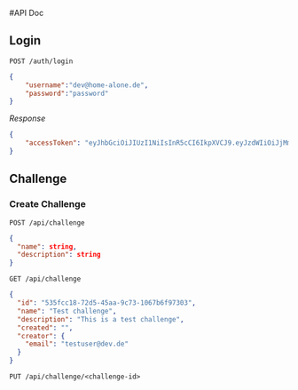 #API Doc

## Login

`POST /auth/login`

```json
{
	"username":"dev@home-alone.de",
	"password":"password"
}
```

_Response_

```json
{
    "accessToken": "eyJhbGciOiJIUzI1NiIsInR5cCI6IkpXVCJ9.eyJzdWIiOiJjMmJkNjBhYS1iMDI1LTQ0NzktYWZkMS0yNDg4YmUyYjdjNTIiLCJpYXQiOjE1ODQ3ODUwMzJ9.5b0jT17YFB5K9N-C6Y6TYI_Vpz-wwV5vEKYuSDJ5CFk"
}
```

## Challenge

### Create Challenge

`POST /api/challenge`

```json
{
  "name": string,
  "description": string
}
```

`GET /api/challenge`

```json
{
  "id": "535fcc18-72d5-45aa-9c73-1067b6f97303",
  "name": "Test challenge",
  "description": "This is a test challenge",
  "created": "",
  "creator": {
    "email": "testuser@dev.de"
  }
}
```

`PUT /api/challenge/<challenge-id>`

```


```
